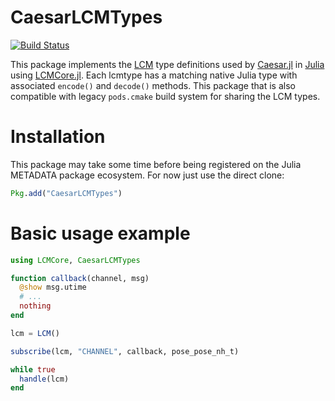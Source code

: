 # CaesarLCMTypes

[![Build Status](https://github.com/aforechi/CaesarLCMTypes.jl/actions/workflows/CI.yml/badge.svg?branch=main)](https://github.com/aforechi/CaesarLCMTypes.jl/actions/workflows/CI.yml?query=branch%3Amain)


This package implements the [LCM](http://lcm-proj.github.io/) type definitions used by [Caesar.jl](https://github.com/dehann/Caesar.jl) in [Julia](http://www.julialang.org) using [LCMCore.jl](https://github.com/JuliaRobotics/LCMCore.jl). Each lcmtype has a matching native Julia type with associated `encode()` and `decode()` methods.  This package that is also compatible with legacy `pods.cmake` build system for sharing the LCM types.

# Installation

This package may take some time before being registered on the Julia METADATA package ecosystem.  For now just use the direct clone:
```julia
Pkg.add("CaesarLCMTypes")
```

# Basic usage example

```julia
using LCMCore, CaesarLCMTypes

function callback(channel, msg)
  @show msg.utime
  # ...
  nothing
end

lcm = LCM()

subscribe(lcm, "CHANNEL", callback, pose_pose_nh_t)

while true
  handle(lcm)
end
```
